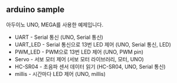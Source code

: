 ## arduino sample

아두이노 UNO, MEGA를 사용한 예제입니다.

* UART - Serial 통신 (UNO, Serial 통신)
* UART_LED - Serial 통신으로 13번 LED 제어 (UNO, Serial 통신, LED)
* PWM_LED - PWM으로 13번 LED 제어 (UNO, PWM pin)
* Servo - 서보 모터 제어 (서보 모터 라이브러리, 모터, UNO)
* HC-SR04 - 초음파 센서 데이터 읽기 (HC-SR04, UNO, Serial 통신)
* millis - 시간마다 LED 제어 (UNO, millis)